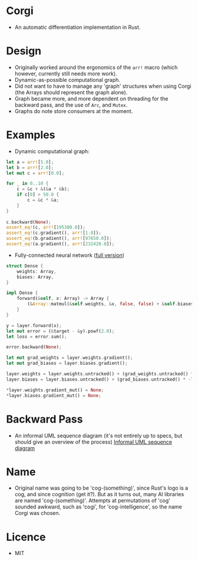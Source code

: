 # Corgi
* An automatic differentiation implementation in Rust.

# Design
* Originally worked around the ergonomics of the `arr!` macro (which however, currently still needs more work).
* Dynamic-as-possible computational graph.
* Did not want to have to manage any 'graph' structures when using Corgi (the Arrays should represent the graph alone).
* Graph became more, and more dependent on threading for the backward pass, and the use of `Arc`, and `Mutex`.
* Graphs do note store consumers at the moment.

# Examples
* Dynamic computational graph:
```rust
let a = arr![5.0];
let b = arr![2.0];
let mut c = arr![0.0];

for _ in 0..10 {
    c = &c + &(&a * &b);
    if c[0] > 50.0 {
        c = &c * &a;
    }
}
 
c.backward(None);
assert_eq!(c, arr![195300.0]);
assert_eq!(c.gradient(), arr![1.0]);
assert_eq!(b.gradient(), arr![97650.0]);
assert_eq!(a.gradient(), arr![232420.0]);
```
* Fully-connected neural network ([full version](https://github.com/patricksongzy/corgi/blob/main/src/dense.rs))
```rust
struct Dense {
    weights: Array,
    biases: Array,
}

impl Dense {
    forward(&self, x: Array) -> Array {
        (&Array::matmul(&self.weights, &x, false, false) + &self.biases).sigmoid()
    }
}

y = layer.forward(x);
let mut error = (&target - &y).powf(2.0);
let loss = error.sum();

error.backward(None);

let mut grad_weights = layer.weights.gradient();
let mut grad_biases = layer.biases.gradient();

layer.weights = layer.weights.untracked() + (grad_weights.untracked() * -lr).untracked();
layer.biases = layer.biases.untracked() + (grad_biases.untracked() * -lr).untracked();

*layer.weights.gradient_mut() = None;
*layer.biases.gradient_mut() = None;
```

# Backward Pass
* An informal UML sequence diagram (it's not entirely up to specs, but should give an overview of the process)
[Informal UML sequence diagram](https://raw.github.com/patricksongzy/corgi/main/images/sequence.svg?sanitize=true)

# Name
* Original name was going to be 'cog-(something)', since Rust's logo is a cog, and since cognition (get it?).
But as it turns out, many AI libraries are named 'cog-(something)'. Attempts at permutations of 'cog' sounded awkward, such as 'cogi', for 'cog-intelligence',
so the name Corgi was chosen.

# Licence
* MIT
